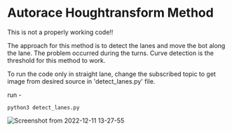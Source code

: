 # Autorace Houghtransform Method

This is not a properly working code!!

The approach for this method is to detect the lanes and move the bot along the lane. The problem occurred during the turns. Curve detection is the threshold for this method to work.

To run the code only in straight lane, change the subscribed topic to get image from desired source in 'detect_lanes.py' file.

run - 

```
python3 detect_lanes.py
```

![Screenshot from 2022-12-11 13-27-55](https://user-images.githubusercontent.com/116564367/206908389-8bfda35d-5bb4-4e4d-a5f2-e02b66e20456.png)
